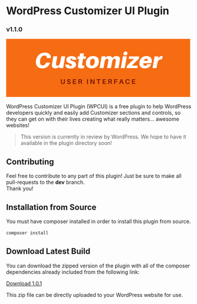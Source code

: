 # WordPress Customizer UI Plugin
### v1.1.0

![Logo](assets/logo.png)

WordPress Customizer UI Plugin (WPCUI) is a free plugin to help WordPress developers quickly and easily add Customizer 
sections and controls, so they can get on with their lives creating what really matters... awesome websites!

> This version is currently in review by WordPress.  We hope to have it available in the plugin directory soon!

## Contributing

Feel free to contribute to any part of this plugin!  Just be sure to make all pull-requests to the **dev** branch.  
Thank you!

## Installation from Source

You must have composer installed in order to install this plugin from source.

```bash
composer install
```

## Download Latest Build

You can download the zipped version of the plugin with all of the composer dependencies already included from the 
following link:

[Download 1.0.1](https://wpcui-build-prod.s3.amazonaws.com/wpcui-1.0.0.zip)

This zip file can be directly uploaded to your WordPress website for use.
